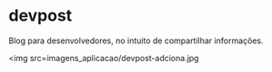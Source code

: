 # devpost
Blog para desenvolvedores, no intuito de compartilhar informações.

<img src=imagens_aplicacao/devpost-adciona.jpg
